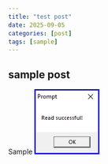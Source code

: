 ```yaml
---
title: "test post"
date: 2025-09-05
categories: [post]
tags: [sample]
---
```


## sample post

Sample
![test pic](/assets/img/06_read_successful.png)
